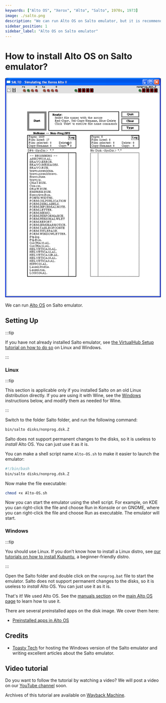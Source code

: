 ```yaml
---
keywords: ["Alto OS", "Xerox", "Alto", "Salto", 1970s, 1973]
image: ./salto.png
description: "We can run Alto OS on Salto emulator, but it is recommended to use ContrAlto emulator instead."
sidebar_position: 1
sidebar_label: "Alto OS on Salto emulator"
---
```


# How to install Alto OS on Salto emulator?

![Alto OS running on Salto emulator](./salto.png)

We can run [Alto OS](/1970s/1973/alto-os/) on Salto emulator.

## Setting Up

:::tip

If you have not already installed Salto emulator, see [the VirtualHub Setup tutorial on how to do so](https://setup.virtualhub.eu.org/salto/) on Linux and Windows.

:::

### Linux

:::tip

This section is applicable only if you installed Salto on an old Linux distribution directly. If you are using it with Wine, see the [Windows](#windows) instructions below, and modify them as needed for Wine.

:::

Switch to the folder Salto folder, and run the following command:

```bash
bin/salto disks/nonprog.dsk.Z
```

Salto does not support permanent changes to the disks, so it is useless to *install* Alto OS. You can just use it as it is.

You can make a shell script name `Alto-OS.sh` to make it easier to launch the emulator:

```bash
#!/bin/bash
bin/salto disks/nonprog.dsk.Z
```

Now make the file executable:

```bash
chmod +x Alto-OS.sh
```

Now you can start the emulator using the shell script. For example, on KDE you can right-click the file and choose Run in Konsole or on GNOME, where you can right-click the file and choose Run as executable. The emulator will start.

### Windows

:::tip

You should use Linux. If you don’t know how to install a Linux distro, see [our tutorials on how to install Kubuntu](https://setup.virtualhub.eu.org/tag/os/), a beginner-friendly distro.

:::

Open the Salto folder and double click on the `nonprog.bat` file to start the emulator. Salto does not support permanent changes to the disks, so it is useless to *install* Alto OS. You can just use it as it is.

That's it! We used Alto OS. See the [manuals section](/1970s/1973/alto-os/#manuals) on the [main Alto OS page](/1970s/1973/alto-os/) to learn how to use it.

There are several preinstalled apps on the disk image. We cover them here:

- [Preinstalled apps in Alto OS](/1970s/1973/alto-os/preinstalled-apps/)

## Credits

- [Toasty Tech](http://toastytech.com/) for hosting the Windows version of the Salto emulator and writing excellent articles about the Salto emulator.

## Video tutorial

Do you want to follow the tutorial by watching a video? We will post a video on our [YouTube channel](https://www.youtube.com/@virtua1hub) soon.

Archives of this tutorial are available on [Wayback Machine](https://web.archive.org/web/*/https://virtualhub.eu.org/1970s/1973/alto-os/salto/).
